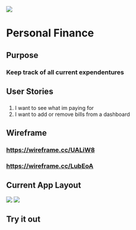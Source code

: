 <img src=https://i.imgur.com/PaKQqZC.jpg>

# Personal Finance  
## Purpose

### Keep track of all current expendentures


## User Stories
### 
1. I want to see what im paying for
2. I want to add or remove bills from a dashboard

## Wireframe
### https://wireframe.cc/UALiW8
### https://wireframe.cc/LubEoA

## Current App Layout
<img src="https://i.imgur.com/DIc54mb.png">
<img src=https://i.imgur.com/ChLVJIJ.png>

## Try it out
<!-- ### https://thecardturner26.github.io/Recycle-Game/index.html -->